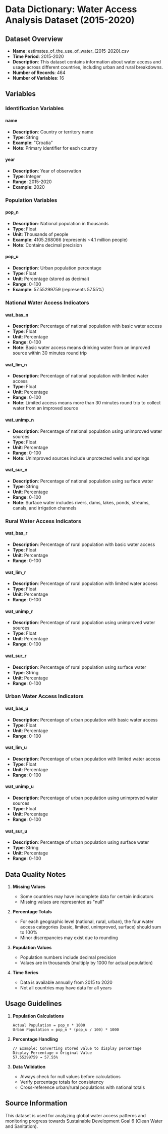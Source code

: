 # Data Dictionary: Water Access Analysis Dataset (2015-2020)

## Dataset Overview

- **Name**: estimates_of_the_use_of_water_(2015-2020).csv
- **Time Period**: 2015-2020
- **Description**: This dataset contains information about water access and usage across different countries, including urban and rural breakdowns.
- **Number of Records**: 464
- **Number of Variables**: 16

## Variables

### Identification Variables

#### name

- **Description**: Country or territory name
- **Type**: String
- **Example**: "Croatia"
- **Note**: Primary identifier for each country

#### year

- **Description**: Year of observation
- **Type**: Integer
- **Range**: 2015-2020
- **Example**: 2020

### Population Variables

#### pop_n

- **Description**: National population in thousands
- **Type**: Float
- **Unit**: Thousands of people
- **Example**: 4105.268066 (represents ~4.1 million people)
- **Note**: Contains decimal precision

#### pop_u

- **Description**: Urban population percentage
- **Type**: Float
- **Unit**: Percentage (stored as decimal)
- **Range**: 0-100
- **Example**: 57.55299759 (represents 57.55%)

### National Water Access Indicators

#### wat_bas_n

- **Description**: Percentage of national population with basic water access
- **Type**: Float
- **Unit**: Percentage
- **Range**: 0-100
- **Note**: Basic water access means drinking water from an improved source within 30 minutes round trip

#### wat_lim_n

- **Description**: Percentage of national population with limited water access
- **Type**: Float
- **Unit**: Percentage
- **Range**: 0-100
- **Note**: Limited access means more than 30 minutes round trip to collect water from an improved source

#### wat_unimp_n

- **Description**: Percentage of national population using unimproved water sources
- **Type**: Float
- **Unit**: Percentage
- **Range**: 0-100
- **Note**: Unimproved sources include unprotected wells and springs

#### wat_sur_n

- **Description**: Percentage of national population using surface water
- **Type**: String
- **Unit**: Percentage
- **Range**: 0-100
- **Note**: Surface water includes rivers, dams, lakes, ponds, streams, canals, and irrigation channels

### Rural Water Access Indicators

#### wat_bas_r

- **Description**: Percentage of rural population with basic water access
- **Type**: Float
- **Unit**: Percentage
- **Range**: 0-100

#### wat_lim_r

- **Description**: Percentage of rural population with limited water access
- **Type**: Float
- **Unit**: Percentage
- **Range**: 0-100

#### wat_unimp_r

- **Description**: Percentage of rural population using unimproved water sources
- **Type**: Float
- **Unit**: Percentage
- **Range**: 0-100

#### wat_sur_r

- **Description**: Percentage of rural population using surface water
- **Type**: String
- **Unit**: Percentage
- **Range**: 0-100

### Urban Water Access Indicators

#### wat_bas_u

- **Description**: Percentage of urban population with basic water access
- **Type**: Float
- **Unit**: Percentage
- **Range**: 0-100

#### wat_lim_u

- **Description**: Percentage of urban population with limited water access
- **Type**: Float
- **Unit**: Percentage
- **Range**: 0-100

#### wat_unimp_u

- **Description**: Percentage of urban population using unimproved water sources
- **Type**: Float
- **Unit**: Percentage
- **Range**: 0-100

#### wat_sur_u

- **Description**: Percentage of urban population using surface water
- **Type**: String
- **Unit**: Percentage
- **Range**: 0-100

## Data Quality Notes

1. **Missing Values**
   - Some countries may have incomplete data for certain indicators
   - Missing values are represented as "null"

2. **Percentage Totals**
   - For each geographic level (national, rural, urban), the four water access categories (basic, limited, unimproved, surface) should sum to 100%
   - Minor discrepancies may exist due to rounding

3. **Population Values**
   - Population numbers include decimal precision
   - Values are in thousands (multiply by 1000 for actual population)

4. **Time Series**
   - Data is available annually from 2015 to 2020
   - Not all countries may have data for all years

## Usage Guidelines

1. **Population Calculations**
   ```
   Actual Population = pop_n * 1000
   Urban Population = pop_n * (pop_u / 100) * 1000
   ```

2. **Percentage Handling**
   ```
   // Example: Converting stored value to display percentage
   Display Percentage = Original Value
   57.55299759 → 57.55%
   ```

3. **Data Validation**
   - Always check for null values before calculations
   - Verify percentage totals for consistency
   - Cross-reference urban/rural populations with national totals

## Source Information
This dataset is used for analyzing global water access patterns and monitoring progress towards Sustainable Development Goal 6 (Clean Water and Sanitation).